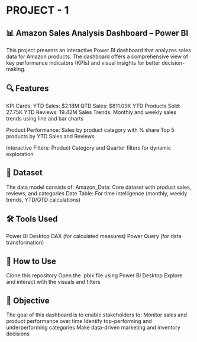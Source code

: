 # PROJECT - 1
## 📊 Amazon Sales Analysis Dashboard – Power BI
This project presents an interactive Power BI dashboard that analyzes sales data for Amazon products. The dashboard offers a comprehensive view of key performance indicators (KPIs) and visual insights for better decision-making.

## 🔍 Features
KPI Cards: 
YTD Sales: $2.18M
QTD Sales: $811.09K
YTD Products Sold: 27.75K
YTD Reviews: 19.42M
Sales Trends:
Monthly and weekly sales trends using line and bar charts

Product Performance:
Sales by product category with % share
Top 5 products by YTD Sales and Reviews

Interactive Filters:
Product Category and Quarter filters for dynamic exploration

## 📂 Dataset
The data model consists of:
Amazon_Data: Core dataset with product sales, reviews, and categories
Date Table: For time intelligence (monthly, weekly trends, YTD/QTD calculations)

## 🛠 Tools Used
Power BI Desktop
DAX (for calculated measures)
Power Query (for data transformation)

## 📎 How to Use
Clone this repository
Open the .pbix file using Power BI Desktop
Explore and interact with the visuals and filters

## 📌 Objective
The goal of this dashboard is to enable stakeholders to:
Monitor sales and product performance over time
Identify top-performing and underperforming categories
Make data-driven marketing and inventory decisions
